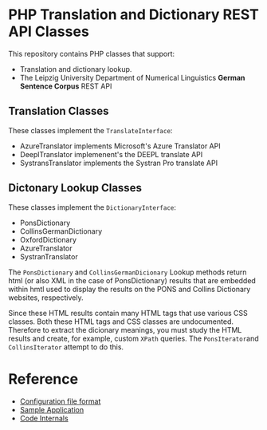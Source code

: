 # PHP Translation and Dictionary REST API Classes

This repository contains PHP classes that support:

- Translation and dictionary lookup.
- The Leipzig University Department of Numerical Linguistics **German Sentence Corpus** REST API

## Translation Classes

These classes implement the `TranslateInterface`:

- AzureTranslator implements Microsoft's Azure Translator API
- DeeplTranslator implemenent's the DEEPL translate API
- SystransTranslator implements the Systran Pro translate API

## Dictonary Lookup Classes

These classes implement the `DictionaryInterface`:

- PonsDictionary
- CollinsGermanDictionary
- OxfordDictionary
- AzureTranslator
- SystranTranslator

The `PonsDictionary` and `CollinsGermanDicionary` Lookup methods return html (or also XML in the case of PonsDictionary) results that are 
embedded within hmtl used to display the results on the PONS and Collins Dictionary websites, respectively.

Since these HTML results contain many HTML tags that use various CSS classes. Both these HTML tags and CSS classes are undocumented. Therefore to
extract the dicionary meanings, you must study the HTML results and create, for example, custom `XPath` queries. The `PonsIterator`and `CollinsIterator`
attempt to do this.

# Reference

- [Configuration file format](docs/config.md)
- [Sample Application](docs/app.md)
- [Code Internals](docs/internals.md)
